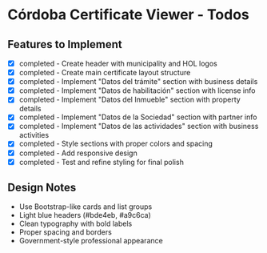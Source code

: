 # Córdoba Certificate Viewer - Todos

## Features to Implement
- [x] completed - Create header with municipality and HOL logos
- [x] completed - Create main certificate layout structure
- [x] completed - Implement "Datos del trámite" section with business details
- [x] completed - Implement "Datos de habilitación" section with license info
- [x] completed - Implement "Datos del Inmueble" section with property details
- [x] completed - Implement "Datos de la Sociedad" section with partner info
- [x] completed - Implement "Datos de las actividades" section with business activities
- [x] completed - Style sections with proper colors and spacing
- [x] completed - Add responsive design
- [x] completed - Test and refine styling for final polish

## Design Notes
- Use Bootstrap-like cards and list groups
- Light blue headers (#bde4eb, #a9c6ca)
- Clean typography with bold labels
- Proper spacing and borders
- Government-style professional appearance
